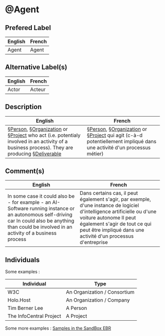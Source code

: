 @Agent
==


Prefered Label
-
<table>
    <thead>
        <tr>
            <th>English</th>
            <th>French</th>
        </tr>
    </thead>
    <tbody>
        <tr>
            <td>Agent</td>
            <td>Agent</td>
        </tr>
    </tbody>
</table>

Alternative Label(s)
-
<table>
    <thead>
        <tr>
            <th>English</th>
            <th>French</th>
        </tr>
    </thead>
    <tbody>
        <tr>
            <td>Actor</td>
            <td>Acteur</td>
        </tr>
    </tbody>
</table>

Description
-
<table>
    <thead>
        <tr>
            <th>English</th>
            <th>French</th>
        </tr>
    </thead>
    <tbody>
        <tr>
            <td><a href="https://github.com/iPlumb3r/EcosystemMappingModel/blob/master/1_Semantic/Conceptionary/%C2%A7Person.md">§Person</a>, <a href="https://github.com/iPlumb3r/EcosystemMappingModel/blob/master/1_Semantic/Conceptionary/%C2%A7Organization.md">§Organization</a> or <a href="https://github.com/iPlumb3r/EcosystemMappingModel/blob/master/1_Semantic/Conceptionary/%C2%A7Project.md">§Project</a> who act (i.e. potentialy involved in an activity of a business process). 
They are producing <a href="https://github.com/iPlumb3r/EcosystemMappingModel/blob/master/1_Semantic/Conceptionary/%C2%A7Deliverable.md">§Deliverable</a></td>
            <td><a href="https://github.com/iPlumb3r/EcosystemMappingModel/blob/master/1_Semantic/Conceptionary/%C2%A7Person.md">§Person</a>, <a href="https://github.com/iPlumb3r/EcosystemMappingModel/blob/master/1_Semantic/Conceptionary/%C2%A7Organization.md">§Organization</a> or <a href="https://github.com/iPlumb3r/EcosystemMappingModel/blob/master/1_Semantic/Conceptionary/%C2%A7Project.md">§Project</a> qui agit (c-à-d potentiellement impliqué dans une activité d'un processus métier)</td>
        </tr>
    </tbody>
</table>

Comment(s)
-
<table>
    <thead>
        <tr>
            <th>English</th>
            <th>French</th>
        </tr>
    </thead>
    <tbody>
        <tr>
            <td>In some case it could also be - for example - an AI-Software running instance or an autonomous self-driving car
In could also be anything than could be involved in an activity of a business process</td>
            <td>Dans certains cas, il peut également s'agir, par exemple, d'une instance de logiciel d'intelligence artificielle ou d'une voiture autonome
Il peut également s'agir de tout ce qui peut être impliqué dans une activité d'un processus d'entreprise</td>
        </tr>
    </tbody>
</table>

Individuals
-

Some examples : 
<table>
    <thead>
        <tr>
            <th>Individual</th>
            <th>Type</th>
        </tr>
    </thead>
    <tbody>
        <tr>
            <td>W3C</td>
            <td>An Organization / Consortium</td>
        </tr>
        <tr>
            <td>Holo.Host</td>
            <td>An Organization / Company</td>
        </tr>
        <tr>
            <td>Tim Berner Lee</td>
            <td>A Person</td>
        </tr>
        <tr>
            <td>The InfoCentral Project</td>
            <td>A Project</td>
        </tr>
    </tbody>
</table>

Some more examples : <a href="https://www.topincs.com/iPlumb3rSandBox/.index?tt=1219">Samples in the SandBox EBR</a>
